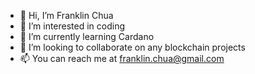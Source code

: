 - 👋 Hi, I’m Franklin Chua
- 👀 I’m interested in coding
- 🌱 I’m currently learning Cardano
- 💞️ I’m looking to collaborate on any blockchain projects
- 📫 You can reach me at franklin.chua@gmail.com

<!---
fchua/fchua is a ✨ special ✨ repository because its `README.md` (this file) appears on your GitHub profile.
You can click the Preview link to take a look at your changes.
--->

